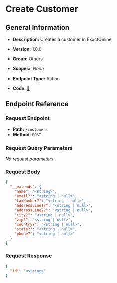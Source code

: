# Create Customer

## General Information

- **Description:** Creates a customer in ExactOnline

- **Version:** 1.0.0
- **Group:** Others
- **Scopes:**: _None_
- **Endpoint Type:** Action
- **Code:** [🔗](https://github.com/NangoHQ/integration-templates/tree/main/integrations/exact-online/actions/create-customer.ts)

## Endpoint Reference

### Request Endpoint

- **Path:** `/customers`
- **Method:** `POST`

### Request Query Parameters

_No request parameters_

### Request Body

```json
{
  "__extends": {
    "name": "<string>",
    "email?": "<string | null>",
    "taxNumber?": "<string | null>",
    "addressLine1?": "<string | null>",
    "addressLine2?": "<string | null>",
    "city?": "<string | null>",
    "zip?": "<string | null>",
    "country?": "<string | null>",
    "state?": "<string | null>",
    "phone?": "<string | null>"
  }
}
```

### Request Response

```json
{
  "id": "<string>"
}
```
